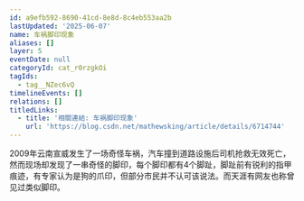 ```yaml
---
id: a9efb592-8690-41cd-8e8d-8c4eb553aa2b
lastUpdated: '2025-06-07'
name: 车祸脚印现象
aliases: []
layer: 5
eventDate: null
categoryId: cat_r0rzgkOi
tagIds:
  - tag__NZec6vQ
timelineEvents: []
relations: []
titledLinks:
  - title: '相關連結: 车祸脚印现象'
    url: 'https://blog.csdn.net/mathewsking/article/details/6714744'
---
```

2009年云南宣威发生了一场奇怪车祸，汽车撞到道路设施后司机抢救无效死亡，然而现场却发现了一串奇怪的脚印，每个脚印都有4个脚趾，脚趾前有锐利的指甲痕迹，有专家认为是狗的爪印，但部分市民并不认可该说法。而天涯有网友也称曾见过类似脚印。
